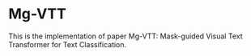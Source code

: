 # Mg-VTT
This is the implementation of paper Mg-VTT: Mask-guided Visual Text Transformer for Text Classification.

